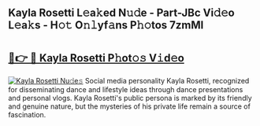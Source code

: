 ## Kayla Rosetti L𝚎a𝚔ed N𝚞𝚍e - Part-JBc Vi𝚍𝚎o L𝚎a𝚔s - H𝚘𝚝 O𝚗𝚕yf𝚊ns P𝚑𝚘tos 7zmMI

# <h2><a href="http://kf13ct.oniu.top/?m=Kayla+Rosetti">🔗👉 🔴 Kayla Rosetti P𝚑ot𝚘𝚜 V𝚒d𝚎o</a></h2>

[![Kayla Rosetti Nu𝚍e𝚜](https://i.imgur.com/0qMVB7G.gif)](http://kf13ct.oniu.top/?m=Kayla+Rosetti)
Social media personality Kayla Rosetti, recognized for disseminating dance and lifestyle ideas through dance presentations and personal vlogs. Kayla Rosetti's public persona is marked by its friendly and genuine nature, but the mysteries of his private life remain a source of fascination.  
